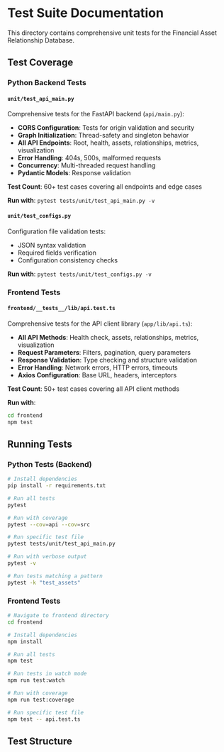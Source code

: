 # Test Suite Documentation

This directory contains comprehensive unit tests for the Financial Asset Relationship Database.

## Test Coverage

### Python Backend Tests

#### `unit/test_api_main.py`
Comprehensive tests for the FastAPI backend (`api/main.py`):
- **CORS Configuration**: Tests for origin validation and security
- **Graph Initialization**: Thread-safety and singleton behavior
- **All API Endpoints**: Root, health, assets, relationships, metrics, visualization
- **Error Handling**: 404s, 500s, malformed requests
- **Concurrency**: Multi-threaded request handling
- **Pydantic Models**: Response validation

**Test Count**: 60+ test cases covering all endpoints and edge cases

**Run with**: `pytest tests/unit/test_api_main.py -v`

#### `unit/test_configs.py`
Configuration file validation tests:
- JSON syntax validation
- Required fields verification
- Configuration consistency checks

**Run with**: `pytest tests/unit/test_configs.py -v`

### Frontend Tests

#### `frontend/__tests__/lib/api.test.ts`
Comprehensive tests for the API client library (`app/lib/api.ts`):
- **All API Methods**: Health check, assets, relationships, metrics, visualization
- **Request Parameters**: Filters, pagination, query parameters
- **Response Validation**: Type checking and structure validation
- **Error Handling**: Network errors, HTTP errors, timeouts
- **Axios Configuration**: Base URL, headers, interceptors

**Test Count**: 50+ test cases covering all API client methods

**Run with**: 
```bash
cd frontend
npm test
```

## Running Tests

### Python Tests (Backend)

```bash
# Install dependencies
pip install -r requirements.txt

# Run all tests
pytest

# Run with coverage
pytest --cov=api --cov=src

# Run specific test file
pytest tests/unit/test_api_main.py

# Run with verbose output
pytest -v

# Run tests matching a pattern
pytest -k "test_assets"
```

### Frontend Tests

```bash
# Navigate to frontend directory
cd frontend

# Install dependencies
npm install

# Run all tests
npm test

# Run tests in watch mode
npm run test:watch

# Run with coverage
npm run test:coverage

# Run specific test file
npm test -- api.test.ts
```

## Test Structure